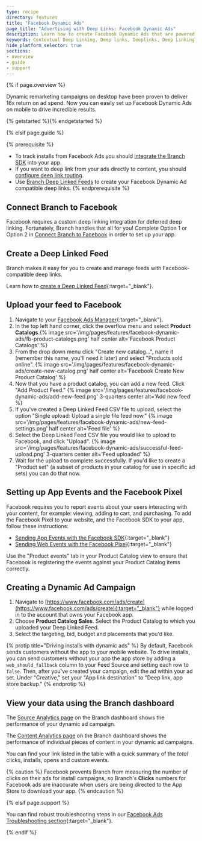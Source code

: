 ```yaml
---
type: recipe
directory: features
title: "Facebook Dynamic Ads"
page_title: "Advertising with Deep Links: Facebook Dynamic Ads"
description: Learn how to create Facebook Dynamic Ads that are powered by Branch Metrics deep links. It’s simple - configure the dashboard, generate links and set up your app.
keywords: Contextual Deep Linking, Deep links, Deeplinks, Deep Linking, Deeplinking, Deferred Deep Linking, Deferred Deeplinking, Google App Indexing, Google App Invites, Apple Universal Links, Apple Spotlight Search, Facebook App Links, AppLinks, Deepviews, Deep views, Advertising, Ads, Facebook Ads, Facebook Authentication
hide_platform_selector: true
sections:
- overview
- guide
- support
---
```


{% if page.overview %}

Dynamic remarketing campaigns on desktop have been proven to deliver 16x return on ad spend. Now you can easily set up Facebook Dynamic Ads on mobile to drive incredible results.

{% getstarted %}{% endgetstarted %}

{% elsif page.guide %}

{% prerequisite %}

- To track installs from Facebook Ads you should [integrate the Branch SDK]({{base.url}}/getting-started/sdk-integration-guide) into your app.
- If you want to deep link from your ads directly to content, you should [configure deep link routing]({{base.url}}/getting-started/deep-link-routing).
- Use [Branch Deep Linked Feeds](/features/deep-linked-feeds) to create your Facebook Dynamic Ad compatible deep links.
{% endprerequisite %}

## Connect Branch to Facebook

Facebook requires a custom deep linking integration for deferred deep linking. Fortunately, Branch handles that all for you! Complete Option 1 or Option 2 in [Connect Branch to Facebook](https://dev.branch.io/features/facebook-ads/guide/ios/#connect-branch-to-facebook) in order to set up your app.

## Create a Deep Linked Feed

Branch makes it easy for you to create and manage feeds with Facebook-compatible deep links.

Learn how to [create a Deep Linked Feed](/features/deep-linked-feeds/guide){:target="_blank"}.

## Upload your feed to Facebook

1. Navigate to your [Facebook Ads Manager](https://www.facebook.com/ads/manager/){:target="_blank"}.
1. In the top left hand corner, click the overflow menu and select **Product Catalogs**.{% image src='/img/pages/features/facebook-dynamic-ads/fb-product-catalogs.png' half center alt='Facebook Product Catalogs' %}
1. From the drop down menu click "Create new catalog...", name it (remember this name, you'll need it later) and select "Products sold online". {% image src='/img/pages/features/facebook-dynamic-ads/create-new-catalog.png' half center alt='Facebook Create New Product Catalog' %}
1. Now that you have a product catalog, you can add a new feed. Click "Add Product Feed." {% image src='/img/pages/features/facebook-dynamic-ads/add-new-feed.png' 3-quarters center alt='Add new feed' %}
1. If you've created a Deep Linked Feed CSV file to upload, select the option "Single upload: Upload a single file feed now." {% image src='/img/pages/features/facebook-dynamic-ads/new-feed-settings.png' half center alt='Feed file' %}
1. Select the Deep Linked Feed CSV file you would like to upload to Facebook, and click "Upload". {% image src='/img/pages/features/facebook-dynamic-ads/successful-feed-upload.png' 3-quarters center alt='Feed uploaded' %}
1. Wait for the upload to complete successfully. If you'd like to create a "Product set" (a subset of products in your catalog for use in specific ad sets) you can do that now.

## Setting up App Events and the Facebook Pixel

Facebook requires you to report events about your users interacting with your content, for example: viewing, adding to cart, and purchasing. To add the Facebook Pixel to your website, and the Facebook SDK to your app, follow these instructions:

- [Sending App Events with the Facebook SDK](https://developers.facebook.com/docs/app-events){:target="_blank"}
- [Sending Web Events with the Facebook Pixel](https://developers.facebook.com/docs/marketing-api/facebook-pixel/v2.8){:target="_blank"}

Use the "Product events" tab in your Product Catalog view to ensure that Facebook is registering the events against your Product Catalog items correctly.

## Creating a Dynamic Ad Campaign

1. Navigate to [https://www.facebook.com/ads/create](https://www.facebook.com/ads/create){:target="_blank"} while logged in to the account that owns your Facebook app.
1. Choose **Product Catalog Sales**. Select the Product Catalog to which you uploaded your Deep Linked Feed.
1. Select the targeting, bid, budget and placements that you'd like.

{% protip title="Driving installs with dynamic ads" %}
By default, Facebook sends customers without the app to your mobile website. To drive installs, you can send customers without your app the app store by adding a `web_should_fallback` column to your Feed Source and setting each row to `false`. Then, after you've created your campaign, edit the ad within your ad set. Under "Creative," set your "App link destination" to "Deep link, app store backup."
{% endprotip %}

## View your data using the Branch dashboard

The [Source Analytics page](https://dashboard.branch.io/analytics/source) on the Branch dashboard shows the performance of your dynamic ad campaign. 

The [Content Analytics page](https://dashboard.branch.io/analytics/content) on the Branch dashboard shows the performance of individual pieces of content in your dynamic ad campaigns.

You can find your link listed in the table with a quick summary of the _total_ clicks, installs, opens and custom events. 

{% caution %}
Facebook prevents Branch from measuring the number of clicks on their ads for install campaigns, so Branch's **Clicks** numbers for Facebook ads are inaccurate when users are being directed to the App Store to download your app.
{% endcaution %}

{% elsif page.support %}

You can find robust troubleshooting steps in our [Facebook Ads Troubleshooting section](/features/facebook-ads/support){:target="_blank"}. 

{% endif %}
